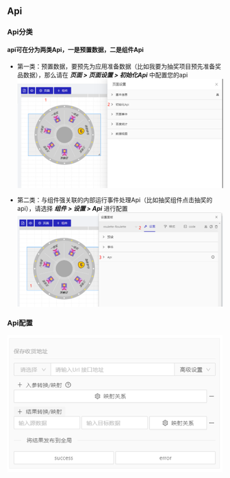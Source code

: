 ## Api

### Api分类
  #### api可在分为两类Api，一是预置数据，二是组件Api
  - 第一类：预置数据，要预先为应用准备数据（比如我要为抽奖项目预先准备奖品数据），那么请在 ***页面 > 页面设置 > 初始化Api*** 中配置您的api
    ![页面配置-api配置](./api_1.png)
  
  - 第二类：与组件强关联的内部运行事件处理Api（比如抽奖组件点击抽奖的api），请选择   ***组件 > 设置 > Api*** 进行配置
    ![组件配置-api配置](./api_2.png)


### Api配置
  ![-](./api_3.png)
